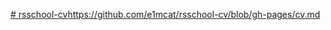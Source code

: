 [# rsschool-cv](https://github.com/e1mcat/rsschool-cv/blob/gh-pages/cv.md)https://github.com/e1mcat/rsschool-cv/blob/gh-pages/cv.md
